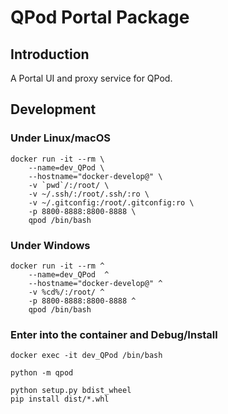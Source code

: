 # QPod Portal Package

## Introduction

A Portal UI and proxy service for QPod.

## Development

### Under Linux/macOS
```
docker run -it --rm \
    --name=dev_QPod \
    --hostname="docker-develop@" \
    -v `pwd`/:/root/ \
    -v ~/.ssh/:/root/.ssh/:ro \
    -v ~/.gitconfig:/root/.gitconfig:ro \
    -p 8800-8888:8800-8888 \
    qpod /bin/bash
```

### Under Windows
```
docker run -it --rm ^
    --name=dev_QPod  ^
    --hostname="docker-develop@" ^
    -v %cd%/:/root/ ^
    -p 8800-8888:8800-8888 ^
    qpod /bin/bash
```

### Enter into the container and Debug/Install
```
docker exec -it dev_QPod /bin/bash

python -m qpod

python setup.py bdist_wheel
pip install dist/*.whl
```
